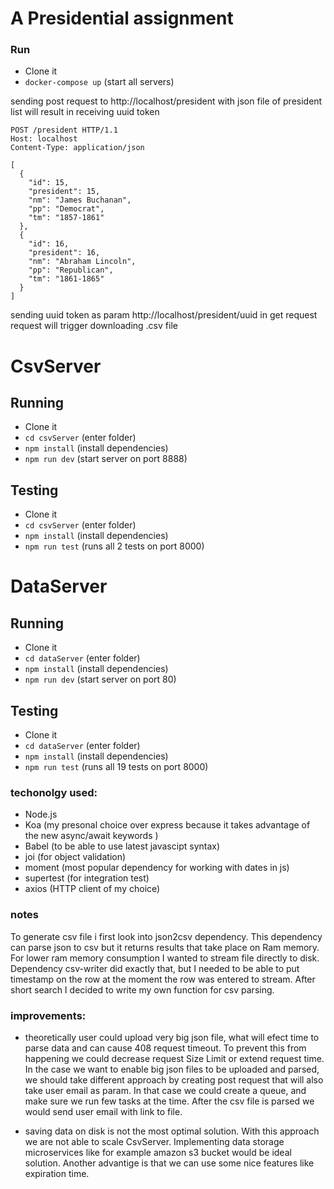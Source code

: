 # A Presidential assignment

### Run
- Clone it
- `docker-compose up` (start all servers)

sending post request to http://localhost/president with json file of president list will result in receiving uuid token
```
POST /president HTTP/1.1
Host: localhost
Content-Type: application/json

[
  {
    "id": 15,
    "president": 15,
    "nm": "James Buchanan",
    "pp": "Democrat",
    "tm": "1857-1861"
  },
  {
    "id": 16,
    "president": 16,
    "nm": "Abraham Lincoln",
    "pp": "Republican",
    "tm": "1861-1865"
  }
]
```
sending uuid token as param http://localhost/president/uuid in get request request will trigger downloading .csv file 
# CsvServer

## Running
- Clone it
- `cd csvServer` (enter folder)
- `npm install` (install dependencies)
- `npm run dev` (start server on port 8888)

## Testing
- Clone it
- `cd csvServer` (enter folder)
- `npm install` (install dependencies)
- `npm run test` (runs all 2 tests on port 8000)

# DataServer

## Running
- Clone it
- `cd dataServer` (enter folder)
- `npm install` (install dependencies)
- `npm run dev` (start server on port 80)

## Testing
- Clone it
- `cd dataServer` (enter folder)
- `npm install` (install dependencies)
- `npm run test` (runs all 19 tests on port 8000)

### techonolgy used:
- Node.js
- Koa (my presonal choice over express because it takes advantage of the new async/await keywords )
- Babel (to be able to use latest javascipt syntax)
- joi (for object validation)
- moment (most popular dependency for working with dates in js)
- supertest (for integration test)
- axios (HTTP client of my choice)

### notes
To generate csv file i first look into json2csv dependency. This dependency can parse json to csv but it returns results that take place on Ram memory. For lower ram memory consumption I wanted to stream file directly to disk. Dependency csv-writer did exactly that, but I needed to be able to put timestamp on the row at the moment the row was entered to stream. After short search I decided to write my own function for csv parsing.

### improvements:

- theoretically user could upload very big json file, what will efect time to parse data and can cause 408 request timeout. To prevent this from happening we could decrease request Size Limit or extend request time.
In the case we want to enable big json files to be uploaded and parsed, we should take different approach by creating post request that will also take user email as param. In that case we could create a queue, and make sure we run few tasks at the time. After the csv file is parsed we would send user email with link to file.

- saving data on disk is not the most optimal solution. With this approach we are not able to scale CsvServer. Implementing data storage microservices like for example amazon s3 bucket would be ideal solution. Another advantige is that we can use some nice features like expiration time.